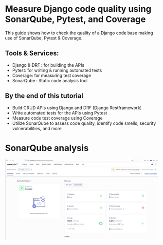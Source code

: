 # Measure Django code quality using SonarQube, Pytest, and Coverage 

This guide shows how to check the quality of a Django code base making use of SonarQube, Pytest & Coverage. <br>

## Tools & Services:
- Django & DRF : for building the APIs
- Pytest: for writing & running automated tests
- Coverage: for measuring test coverage
- SonarQube : Static code analysis tool

## By the end of this tutorial 
- Build CRUD APIs using Django and DRF (Django Restframework)
- Write automated tests for the APIs using Pytest
- Measure code test coverage using Coverage
- Utilize SonarQube to assess code quality, identify code smells, security vulnerabilities, and more

# SonarQube analysis
![Screenshot](screenshot1.png)